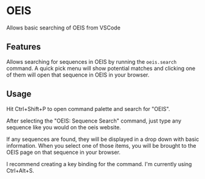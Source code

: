 # OEIS

Allows basic searching of OEIS from VSCode

## Features

Allows searching for sequences in OEIS by running the `oeis.search` command. A quick pick menu will show potential matches and clicking one of them will open that sequence in OEIS in your browser.

## Usage

Hit Ctrl+Shift+P to open command palette and search for "OEIS".

After selecting the "OEIS: Sequence Search" command, just type any sequence like you would on the oeis website.

If any sequences are found, they will be displayed in a drop down with basic information. When you select one of those items, you will be brought to the OEIS page on that sequence in your browser.

I recommend creating a key binding for the command. I'm currently using Ctrl+Alt+S.
